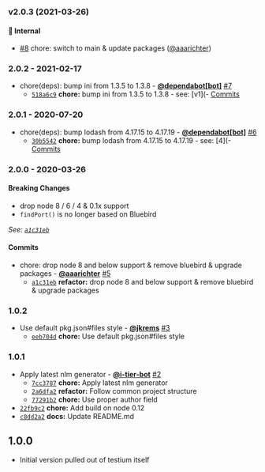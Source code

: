 ### v2.0.3 (2021-03-26)

#### 🏡 Internal

* [#8](https://github.com/testiumjs/find-open-port/pull/8) chore: switch to main & update packages ([@aaarichter](https://github.com/aaarichter)) 


### 2.0.2 - 2021-02-17

* chore(deps): bump ini from 1.3.5 to 1.3.8 - **[@dependabot[bot]](https://github.com/apps/dependabot)** [#7](https://github.com/testiumjs/find-open-port/pull/7)
  - [`518a6c9`](https://github.com/testiumjs/find-open-port/commit/518a6c952a8596cae71de90a4ab33e36a6a66da9) **chore:** bump ini from 1.3.5 to 1.3.8 - see: [v1](- [Commits](https://github.com/isaacs/ini/compare/v1)


### 2.0.1 - 2020-07-20

* chore(deps): bump lodash from 4.17.15 to 4.17.19 - **[@dependabot[bot]](https://github.com/apps/dependabot)** [#6](https://github.com/testiumjs/find-open-port/pull/6)
  - [`30b5542`](https://github.com/testiumjs/find-open-port/commit/30b5542dfdcc6914d64eec437ff04bc7a9ea0951) **chore:** bump lodash from 4.17.15 to 4.17.19 - see: [4](- [Commits](https://github.com/lodash/lodash/compare/4)


### 2.0.0 - 2020-03-26

#### Breaking Changes

- drop node 8 / 6 / 4 & 0.1x support
- `findPort()` is no longer based on Bluebird

*See: [`a1c31eb`](https://github.com/testiumjs/find-open-port/commit/a1c31eb474f28ba84c6ab2858bebc1d8935864a8)*

#### Commits

* chore: drop node 8 and below support & remove bluebird & upgrade packages - **[@aaarichter](https://github.com/aaarichter)** [#5](https://github.com/testiumjs/find-open-port/pull/5)
  - [`a1c31eb`](https://github.com/testiumjs/find-open-port/commit/a1c31eb474f28ba84c6ab2858bebc1d8935864a8) **refactor:** drop node 8 and below support & remove bluebird & upgrade packages


### 1.0.2

* Use default pkg.json#files style - **[@jkrems](https://github.com/jkrems)** [#3](https://github.com/testiumjs/find-open-port/pull/3)
  - [`eeb704d`](https://github.com/testiumjs/find-open-port/commit/eeb704dcb785d88b7c74d2987e73f9eee0f4bbf9) **chore:** Use default pkg.json#files style


### 1.0.1

* Apply latest nlm generator - **[@i-tier-bot](https://github.com/i-tier-bot)** [#2](https://github.com/testiumjs/find-open-port/pull/2)
  - [`7cc3787`](https://github.com/testiumjs/find-open-port/commit/7cc3787230cc4b1e299ca59ff49e1a73fa8c467c) **chore:** Apply latest nlm generator
  - [`2a6dfa2`](https://github.com/testiumjs/find-open-port/commit/2a6dfa2a9b895e703ad988a30a1003b8c6859f88) **refactor:** Follow common project structure
  - [`77291b2`](https://github.com/testiumjs/find-open-port/commit/77291b2be591ce87d68612aa090eedf96ef9d740) **chore:** Use proper author field
* [`22fb9c2`](https://github.com/testiumjs/find-open-port/commit/22fb9c2ce1a85f75470733590679063a756f4774) **chore:** Add build on node 0.12
* [`c8dd2a2`](https://github.com/testiumjs/find-open-port/commit/c8dd2a25739d65708f29928db12d995004ac6726) **docs:** Update README.md


1.0.0
-----
* Initial version pulled out of testium itself
